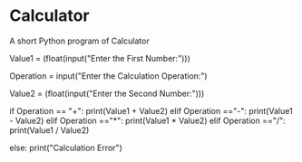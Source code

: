 # Calculator
A short Python program of Calculator

Value1 = (float(input("Enter the First Number:")))

Operation = input("Enter the Calculation Operation:")

Value2 = (float(input("Enter the Second Number:")))


if Operation == "+":
    print(Value1 + Value2)
elif Operation =="-":
    print(Value1 - Value2)
elif Operation =="*":
    print(Value1 * Value2)
elif Operation =="/":
    print(Value1 / Value2)

else:
    print("Calculation Error")
